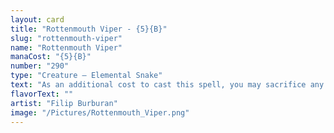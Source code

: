 ```yaml
---
layout: card
title: "Rottenmouth Viper - {5}{B}"
slug: "rottenmouth-viper"
name: "Rottenmouth Viper"
manaCost: "{5}{B}"
number: "290"
type: "Creature — Elemental Snake"
text: "As an additional cost to cast this spell, you may sacrifice any number of nonland permanents. This spell costs {1} less to cast for each permanent sacrificed this way.\nWhenever this creature enters or attacks, put a blight counter on it. Then for each blight counter on it, each opponent loses 4 life unless that player sacrifices a nonland permanent of their choice or discards a card."
flavorText: ""
artist: "Filip Burburan"
image: "/Pictures/Rottenmouth_Viper.png"
---
```


